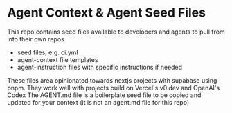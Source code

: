 # Agent Context & Agent Seed Files
This repo contains seed files available to developers and agents to pull from into their own repos.
- seed files, e.g. ci.yml
- agent-context file templates
- agent-instruction files with specific instructions if needed

These files area opinionated towards nextjs projects with supabase using pnpm. They work well with projects build on Vercel's v0.dev and OpenAI's Codex
The AGENT.md file is a boilerplate seed file to be copied and updated for your context (it is not an agent.md file for this repo)
